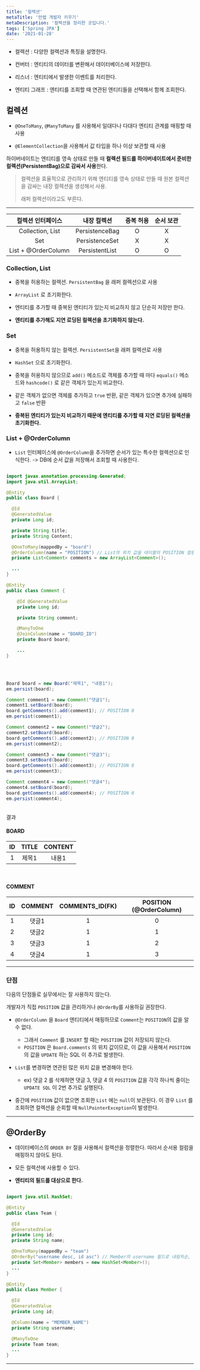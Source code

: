 ```yaml
---
title: '컬렉션'
metaTitle: '만렙 개발자 키우기'
metaDescription: '컬렉션을 정리한 곳입니다.'
tags: ['Spring JPA']
date: '2021-01-28'
---
```


- 컬렉션 : 다양한 컬렉션과 특징을 설명한다.

* 컨버터 : 엔티티의 데이터를 변환해서 데이터베이스에 저장한다.

- 리스너 : 엔티티에서 발생한 이벤트를 처리한다.

* 엔티티 그래프 : 엔티티를 조회할 때 연관된 엔티티들을 선택해서 함께 조회한다.

## 컬렉션

- `@OneToMany`, `@ManyToMany` 를 사용해서 일대다나 다대다 엔티티 관계를 매핑할 때 사용

* `@ElementCollection`을 사용해서 값 타입을 하나 이상 보관할 때 사용

하이버네이트는 엔티티를 영속 상태로 만들 때 **컬렉션 필드를 하이버네이트에서 준비한 컬렉션(PersistentBag)으로 감싸서 사용**한다.

> 컬렉션을 효율적으로 관리하기 위해 엔티티를 영속 상태로 만들 때 원본 컬렉션을 감싸는 내장 컬렉션을 생성해서 사용.
>
> 래퍼 컬렉션이라고도 부른다.

---

|  컬렉션 인터페이스  |  내장 컬렉션   | 중복 허용 | 순서 보관 |
| :-----------------: | :------------: | :-------: | :-------: |
|  Collection, List   | PersistenceBag |     O     |     X     |
|         Set         | PersistenceSet |     X     |     X     |
| List + @OrderColumn | PersistentList |     O     |     O     |

### Collection, List

- 중복을 허용하는 컬렉션. `PersistentBag` 을 래퍼 컬렉션으로 사용

* `ArrayList` 로 초기화한다.

- 엔티티를 추가할 때 중복된 엔티티가 있는지 비교하지 않고 단순히 저장만 한다.

* **엔티티를 추가해도 지연 로딩된 컬렉션을 초기화하지 않는다.**

### Set

- 중복을 허용하지 않는 컬렉션. `PersistentSet`을 래퍼 컬렉션로 사용

* `HashSet` 으로 초기화한다.

- 중복을 허용하지 않으므로 `add()` 메소드로 객체를 추가할 때 마다 `equals()` 메소드와 `hashcode()` 로 같은 객체가 있는지 비교한다.

* 같은 객체가 없으면 객체를 추가하고 `true` 반환, 같은 객체가 있으면 추가에 실패하고 `false` 반환

- **중복된 엔티티가 있는지 비교하기 때문에 엔티티를 추가할 때 지연 로딩된 컬렉션을 초기화한다.**

### List + @OrderColumn

- `List` 인터페이스에 `@OrderColumn`을 추가하면 순서가 있는 특수한 컬렉션으로 인식한다. -> DB에 순서 값을 저장해서 조회할 때 사용한다.

```java

import javax.annotation.processing.Generated;
import java.util.ArrayList;

@Entity
public class Board {

  @Id
  @GeneratedValue
  private Long id;

  private String title;
  private String Content;

  @OneToMany(mappedBy = "board")
  @OrderColumn(name = "POSITION") // List의 위치 값을 테이블의 POSITION 컬럼에 보관. 일대다 관계여서 다쪽에 저장
  private List<Comment> comments = new ArrayList<Comment>();

  ...
}

@Entity
public class Comment {

    @Id @GeneratedValue
    private Long id;

    private String comment;

    @ManyToOne
    @JoinColumn(name = "BOARD_ID")
    private Board board;

    ...
}
```

<br/>

```java

Board board = new Board("제목1", "내용1");
em.persist(board);

Comment comment1 = new Comment("댓글1");
comment1.setBoard(board);
board.getComments().add(comment1); // POSITION 0
em.persist(comment1);

Comment comment2 = new Comment("댓글2");
comment2.setBoard(board);
board.getComments().add(comment2); // POSITION 0
em.persist(comment2);

Comment comment3 = new Comment("댓글3");
comment3.setBoard(board);
board.getComments().add(comment3); // POSITION 0
em.persist(comment3);

Comment comment4 = new Comment("댓글4");
comment4.setBoard(board);
board.getComments().add(comment4); // POSITION 0
em.persist(comment4);

```

<br/> 결과 <br/>

#### BOARD

| ID  | TITLE | CONTENT |
| :-: | :---: | :-----: |
|  1  | 제목1 |  내용1  |

<br/>

#### COMMENT

| ID  | COMMENT | COMMENTS_ID(FK) | POSITION (@OrderColumn) |
| :-: | :-----: | :-------------: | :---------------------: |
|  1  |  댓글1  |        1        |            0            |
|  2  |  댓글2  |        1        |            1            |
|  3  |  댓글3  |        1        |            2            |
|  4  |  댓글4  |        1        |            3            |

---

### 단점

다음의 단점들로 실무에서는 잘 사용하지 않는다.

개발자가 직접 `POSITION` 값을 관리하거나 `@OrderBy`를 사용하길 권장한다.

- `@OrderColumn` 을 `Board` 엔티티에서 매핑하므로 `Comment`는 `POSITION`의 값을 알 수 없다.

  - 그래서 `Comment` 를 `INSERT` 할 때는 `POSITION` 값이 저장되지 않는다.
    <br/>
  - `POSITION` 은 `Board.comments` 의 위치 값이므로, 이 값을 사용해서 `POSITION`의 값을 `UPDATE` 하는 SQL 이 추가로 발생한다.

* `List`를 변경하면 연관된 많은 위치 값을 변경해야 한다.

  - ex) 댓글 2 를 삭제하면 댓글 3, 댓글 4 의 `POSITION` 값을 각각 하나씩 줄이는 `UPDATE SQL` 이 2번 추가로 실행된다.

- 중간에 `POSITION` 값이 없으면 조회한 `List` 에는 `null`이 보관된다. 이 경우 `List` 를 조회하면 컬렉션을 순회할 때 `NullPointerException`이 발생한다.

---

## @OrderBy

- 데이터베이스의 `ORDER BY` 절을 사용해서 컬렉션을 정렬한다. 따라서 순서용 컬럼을 매핑하지 않아도 된다.

* 모든 컬렉션에 사용할 수 있다.

- **엔티티의 필드를 대상으로 한다.**

```java

import java.util.HashSet;

@Entity
public class Team {

  @Id
  @GeneratedValue
  private Long id;
  private String name;

  @OneToMany(mappedBy = "team")
  @OrderBy("username desc, id asc") // Member의 username 필드로 내림차순, id로 오름차순 정렬
  private Set<Member> members = new HashSet<Member>();
  ...
}

@Entity
public class Member {

  @Id
  @GeneratedValue
  private Long id;

  @Column(name = "MEMBER_NAME")
  private String username;

  @ManyToOne
  private Team team;
  ...
}

```

---
